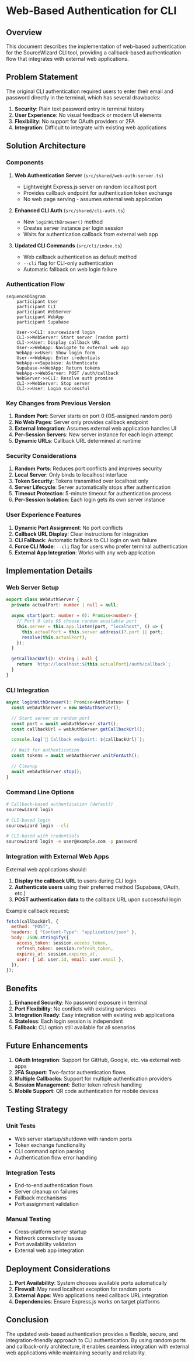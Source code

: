 # Web-Based Authentication for CLI

## Overview

This document describes the implementation of web-based authentication for the SourceWizard CLI tool, providing a callback-based authentication flow that integrates with external web applications.

## Problem Statement

The original CLI authentication required users to enter their email and password directly in the terminal, which has several drawbacks:

1. **Security**: Plain text password entry in terminal history
2. **User Experience**: No visual feedback or modern UI elements
3. **Flexibility**: No support for OAuth providers or 2FA
4. **Integration**: Difficult to integrate with existing web applications

## Solution Architecture

### Components

1. **Web Authentication Server** (`src/shared/web-auth-server.ts`)

   - Lightweight Express.js server on random localhost port
   - Provides callback endpoint for authentication token exchange
   - No web page serving - assumes external web application

2. **Enhanced CLI Auth** (`src/shared/cli-auth.ts`)

   - New `loginWithBrowser()` method
   - Creates server instance per login session
   - Waits for authentication callback from external web app

3. **Updated CLI Commands** (`src/cli/index.ts`)
   - Web callback authentication as default method
   - `--cli` flag for CLI-only authentication
   - Automatic fallback on web login failure

### Authentication Flow

```mermaid
sequenceDiagram
    participant User
    participant CLI
    participant WebServer
    participant WebApp
    participant Supabase

    User->>CLI: sourcewizard login
    CLI->>WebServer: Start server (random port)
    CLI->>User: Display callback URL
    User->>WebApp: Navigate to external web app
    WebApp->>User: Show login form
    User->>WebApp: Enter credentials
    WebApp->>Supabase: Authenticate
    Supabase->>WebApp: Return tokens
    WebApp->>WebServer: POST /auth/callback
    WebServer->>CLI: Resolve auth promise
    CLI->>WebServer: Stop server
    CLI->>User: Login successful
```

### Key Changes from Previous Version

1. **Random Port**: Server starts on port 0 (OS-assigned random port)
2. **No Web Pages**: Server only provides callback endpoint
3. **External Integration**: Assumes external web application handles UI
4. **Per-Session Servers**: New server instance for each login attempt
5. **Dynamic URLs**: Callback URL determined at runtime

### Security Considerations

1. **Random Ports**: Reduces port conflicts and improves security
2. **Local Server**: Only binds to localhost interface
3. **Token Security**: Tokens transmitted over localhost only
4. **Server Lifecycle**: Server automatically stops after authentication
5. **Timeout Protection**: 5-minute timeout for authentication process
6. **Per-Session Isolation**: Each login gets its own server instance

### User Experience Features

1. **Dynamic Port Assignment**: No port conflicts
2. **Callback URL Display**: Clear instructions for integration
3. **CLI Fallback**: Automatic fallback to CLI login on web failure
4. **Force CLI Mode**: `--cli` flag for users who prefer terminal authentication
5. **External App Integration**: Works with any web application

## Implementation Details

### Web Server Setup

```typescript
export class WebAuthServer {
  private actualPort: number | null = null;

  async start(port: number = 0): Promise<number> {
    // Port 0 lets OS choose random available port
    this.server = this.app.listen(port, "localhost", () => {
      this.actualPort = this.server.address()?.port || port;
      resolve(this.actualPort);
    });
  }

  getCallbackUrl(): string | null {
    return `http://localhost:${this.actualPort}/auth/callback`;
  }
}
```

### CLI Integration

```typescript
async loginWithBrowser(): Promise<AuthStatus> {
  const webAuthServer = new WebAuthServer();

  // Start server on random port
  const port = await webAuthServer.start();
  const callbackUrl = webAuthServer.getCallbackUrl();

  console.log(`📡 Callback endpoint: ${callbackUrl}`);

  // Wait for authentication
  const tokens = await webAuthServer.waitForAuth();

  // Cleanup
  await webAuthServer.stop();
}
```

### Command Line Options

```bash
# Callback-based authentication (default)
sourcewizard login

# CLI-based login
sourcewizard login --cli

# CLI-based with credentials
sourcewizard login -e user@example.com -p password
```

### Integration with External Web Apps

External web applications should:

1. **Display the callback URL** to users during CLI login
2. **Authenticate users** using their preferred method (Supabase, OAuth, etc.)
3. **POST authentication data** to the callback URL upon successful login

Example callback request:

```javascript
fetch(callbackUrl, {
  method: "POST",
  headers: { "Content-Type": "application/json" },
  body: JSON.stringify({
    access_token: session.access_token,
    refresh_token: session.refresh_token,
    expires_at: session.expires_at,
    user: { id: user.id, email: user.email },
  }),
});
```

## Benefits

1. **Enhanced Security**: No password exposure in terminal
2. **Port Flexibility**: No conflicts with existing services
3. **Integration Ready**: Easy integration with existing web applications
4. **Stateless**: Each login session is independent
5. **Fallback**: CLI option still available for all scenarios

## Future Enhancements

1. **OAuth Integration**: Support for GitHub, Google, etc. via external web apps
2. **2FA Support**: Two-factor authentication flows
3. **Multiple Callbacks**: Support for multiple authentication providers
4. **Session Management**: Better token refresh handling
5. **Mobile Support**: QR code authentication for mobile devices

## Testing Strategy

### Unit Tests

- Web server startup/shutdown with random ports
- Token exchange functionality
- CLI command option parsing
- Authentication flow error handling

### Integration Tests

- End-to-end authentication flows
- Server cleanup on failures
- Fallback mechanisms
- Port assignment validation

### Manual Testing

- Cross-platform server startup
- Network connectivity issues
- Port availability validation
- External web app integration

## Deployment Considerations

1. **Port Availability**: System chooses available ports automatically
2. **Firewall**: May need localhost exception for random ports
3. **External Apps**: Web applications need callback URL integration
4. **Dependencies**: Ensure Express.js works on target platforms

## Conclusion

The updated web-based authentication provides a flexible, secure, and integration-friendly approach to CLI authentication. By using random ports and callback-only architecture, it enables seamless integration with external web applications while maintaining security and reliability.
